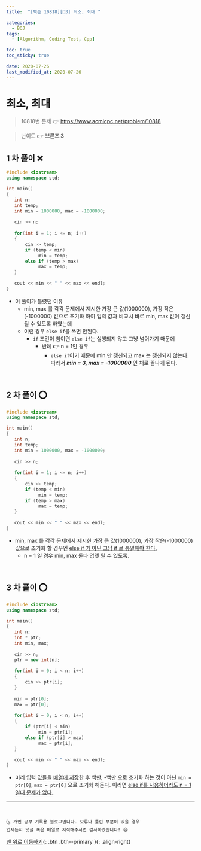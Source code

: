 ```yaml
---
title:  "[백준 10818][🤎3] 최소, 최대 " 

categories:
  - BOJ
tags:
  - [Algorithm, Coding Test, Cpp]

toc: true
toc_sticky: true

date: 2020-07-26
last_modified_at: 2020-07-26
---
```


# 최소, 최대

> 10818번 문제 👉 <https://www.acmicpc.net/problem/10818>

> 난이도 👉 **브론즈 3**

## 1 차 풀이 ❌

```cpp
#include <iostream>
using namespace std;

int main()
{
   int n;
   int temp;
   int min = 1000000, max = -1000000;
   
   cin >> n;
   
   for(int i = 1; i <= n; i++)
   {
       cin >> temp; 
       if (temp < min)
            min = temp;
       else if (temp > max)
            max = temp;
   }
       
   cout << min << " " << max << endl;
}
```

- 이 풀이가 틀렸던 이유
  - min, max 를 각각 문제에서 제시한 가장 큰 값(1000000), 가장 작은(-1000000) 값으로 초기화 하여 입력 값과 비교시 바로 min, max 값이 갱신될 수 있도록 하였는데
  - 이런 경우 `else if`를 쓰면 안된다.
    - `if` 조건이 참이면 `else if`는 실행되지 않고 그냥 넘어가기 때문에 
      - 반례 👉 n = 1인 경우 
        - `else if`이기 때문에 min 만 갱신되고 max 는 갱신되지 않는다. 따라서 ***min = 3, max = -1000000*** 인 채로 끝나게 된다.

<br>

## 2 차 풀이 ⭕

```cpp
#include <iostream>
using namespace std;

int main()
{
   int n;
   int temp;
   int min = 1000000, max = -1000000;
   
   cin >> n;
   
   for(int i = 1; i <= n; i++)
   {
       cin >> temp; 
       if (temp < min)
            min = temp;
       if (temp > max)
            max = temp;
   }
       
   cout << min << " " << max << endl;
}
```

- min, max 를 각각 문제에서 제시한 가장 큰 값(1000000), 가장 작은(-1000000) 값으로 초기화 할 경우엔 <u>else if 가 아닌 그냥 if 로 통일해야 한다.</u>
  - n = 1 일 경우 min, max 둘다 업뎃 될 수 있도록.

<br>

## 3 차 풀이 ⭕

```cpp
#include <iostream>
using namespace std;

int main()
{
   int n;
   int * ptr;
   int min, max;
   
   cin >> n;
   ptr = new int[n];
   
   for(int i = 0; i < n; i++)
   {
       cin >> ptr[i];
   }
    
   min = ptr[0];
   max = ptr[0];
   
   for(int i = 0; i < n; i++)
   {
       if (ptr[i] < min)
            min = ptr[i];
       else if (ptr[i] > max)
            max = ptr[i];
   }

   cout << min << " " << max << endl;
}
```

- 미리 입력 값들을 <u>배열에 저장</u>한 후 백만, -백만 으로 초기화 하는 것이 아닌 `min = ptr[0]`, `max = ptr[0]` 으로 초기화 해둔다. 이러면 <u>else if를 사용하더라도 n = 1 일때 문제가 없다.</u>

***
<br>

    🌜 개인 공부 기록용 블로그입니다. 오류나 틀린 부분이 있을 경우 
    언제든지 댓글 혹은 메일로 지적해주시면 감사하겠습니다! 😄

[맨 위로 이동하기](#){: .btn .btn--primary }{: .align-right}